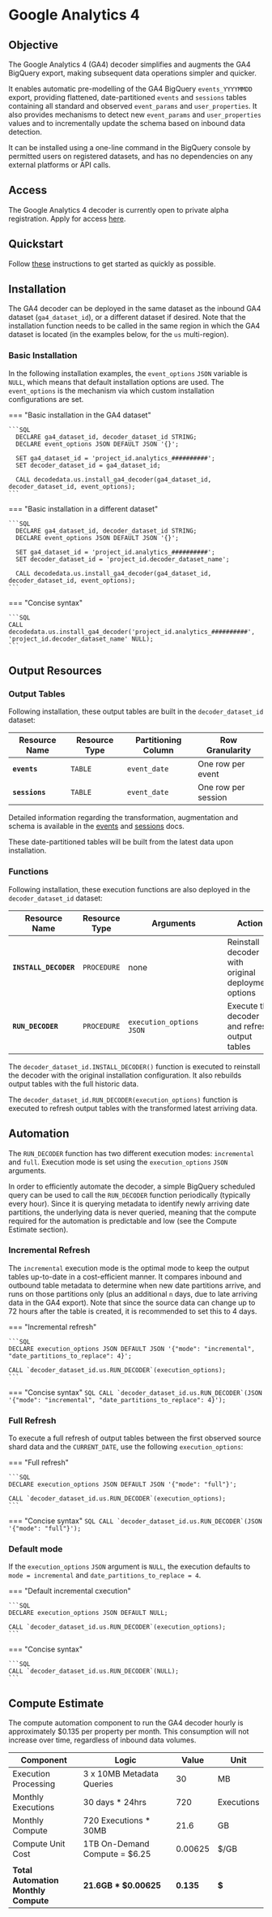 # Google Analytics 4
## Objective
The Google Analytics 4 (GA4) decoder simplifies and augments the GA4 BigQuery export, making subsequent data operations simpler and quicker.

It enables automatic pre-modelling of the GA4 BigQuery `events_YYYYMMDD` export, providing flattened, date-partitioned `events` and `sessions` tables containing all standard and observed `event_params` and `user_properties`.  It also provides mechanisms to detect new `event_params` and `user_properties` values and to incrementally update the schema based on inbound data detection.

It can be installed using a one-line command in the BigQuery console by permitted users on registered datasets, and has no dependencies on any external platforms or API calls.

## Access
The Google Analytics 4 decoder is currently open to private alpha registration. Apply for access <a href="https://docs.google.com/forms/d/e/1FAIpQLSf1LVjV2PAVxOqnQMZrg43XMRwblpHPaooGGX2eCJ1Or52qwg/viewform?usp=sf_link" target="_blank">here</a>.

## Quickstart
Follow [these](quickstart.md) instructions to get started as quickly as possible.

## Installation
The GA4 decoder can be deployed in the same dataset as the inbound GA4 dataset (`ga4_dataset_id`), or a different dataset if desired.  Note that the installation function needs to be called in the same region in which the GA4 dataset is located (in the examples below, for the `us` multi-region).

### Basic Installation
In the following installation examples, the `event_options` `JSON` variable is `NULL`, which means that default installation options are used. The `event_options` is the mechanism via which custom installation configurations are set.

=== "Basic installation in the GA4 dataset"

    ```SQL
      DECLARE ga4_dataset_id, decoder_dataset_id STRING;
      DECLARE event_options JSON DEFAULT JSON '{}';

      SET ga4_dataset_id = 'project_id.analytics_##########';
      SET decoder_dataset_id = ga4_dataset_id;

      CALL decodedata.us.install_ga4_decoder(ga4_dataset_id, decoder_dataset_id, event_options);
    ```

=== "Basic installation in a different dataset"

    ```SQL
      DECLARE ga4_dataset_id, decoder_dataset_id STRING;
      DECLARE event_options JSON DEFAULT JSON '{}';

      SET ga4_dataset_id = 'project_id.analytics_##########';
      SET decoder_dataset_id = 'project_id.decoder_dataset_name';

      CALL decodedata.us.install_ga4_decoder(ga4_dataset_id, decoder_dataset_id, event_options);
    ```

=== "Concise syntax"

    ```SQL
    CALL decodedata.us.install_ga4_decoder('project_id.analytics_##########', 'project_id.decoder_dataset_name' NULL);
    ```

## Output Resources
### Output Tables
Following installation, these output tables are built in the `decoder_dataset_id` dataset:

Resource Name | Resource Type | Partitioning Column | Row Granularity
--- | --- | --- | ---
**`events`** | `TABLE` | `event_date` | One row per event
**`sessions`** | `TABLE` | `event_date` | One row per session

Detailed information regarding the transformation, augmentation and schema is available in the [events](events/index.md) and [sessions](sessions.md) docs.

These date-partitioned tables will be built from the latest data upon installation.

### Functions
Following installation, these execution functions are also deployed in the `decoder_dataset_id` dataset:

Resource Name <div style="width:120px"></div>| Resource Type | Arguments <div style="width:180px"></div>| Action
--- | --- | --- | ---
**`INSTALL_DECODER`** | `PROCEDURE` | none | Reinstall decoder with original deployment options
**`RUN_DECODER`** | `PROCEDURE` | `execution_options JSON` | Execute the decoder and refresh output tables

The `decoder_dataset_id.INSTALL_DECODER()` function is executed to reinstall the decoder with the original installation configuration.  It also rebuilds output tables with the full historic data.

The `decoder_dataset_id.RUN_DECODER(execution_options)` function is executed to refresh output tables with the transformed latest arriving data.

## Automation
The `RUN_DECODER` function has two different execution modes: `incremental` and `full`. Execution mode is set using the `execution_options` `JSON` arguments.

In order to efficiently automate the decoder, a simple BigQuery scheduled query can be used to call the `RUN_DECODER` function periodically (typically every hour).  Since it is querying metadata to identify newly arriving date partitions, the underlying data is never queried, meaning that the compute required for the automation is predictable and low (see the Compute Estimate section).

### Incremental Refresh
The `incremental` execution mode is the optimal mode to keep the output tables up-to-date in a cost-efficient manner. It compares inbound and outbound table metadata to determine when new date partitions arrive, and runs on those partitions only (plus an additional `n` days, due to late arriving data in the GA4 export).  Note that since the source data can change up to 72 hours after the table is created, it is recommended to set this to 4 days.

=== "Incremental refresh"

    ```SQL
    DECLARE execution_options JSON DEFAULT JSON '{"mode": "incremental", "date_partitions_to_replace": 4}';

    CALL `decoder_dataset_id.us.RUN_DECODER`(execution_options);
    ```

=== "Concise syntax"
    ```SQL
    CALL `decoder_dataset_id.us.RUN_DECODER`(JSON '{"mode": "incremental", "date_partitions_to_replace": 4}');
    ```

### Full Refresh
To execute a full refresh of output tables between the first observed source shard data and the `CURRENT_DATE`, use the following `execution_options`:

=== "Full refresh"

    ```SQL
    DECLARE execution_options JSON DEFAULT JSON '{"mode": "full"}';

    CALL `decoder_dataset_id.us.RUN_DECODER`(execution_options);
    ```

=== "Concise syntax"
    ```SQL
    CALL `decoder_dataset_id.us.RUN_DECODER`(JSON '{"mode": "full"}');
    ```

### Default mode
If the `execution_options` `JSON` argument is `NULL`, the execution defaults to `mode = incremental` and `date_partitions_to_replace = 4`.

=== "Default incremental cxecution"

    ```SQL
    DECLARE execution_options JSON DEFAULT NULL;

    CALL `decoder_dataset_id.us.RUN_DECODER`(execution_options);
    ```

=== "Concise syntax"

    ```SQL
    CALL `decoder_dataset_id.us.RUN_DECODER`(NULL);
    ```


## Compute Estimate
The compute automation component to run the GA4 decoder hourly is approximately $0.135 per property per month. This consumption will not increase over time, regardless of inbound data volumes.

Component | Logic | Value | Unit
--- | --- | --- | ---
Execution Processing | 3 x 10MB Metadata Queries | 30 | MB
Monthly Executions | 30 days * 24hrs | 720 | Executions
Monthly Compute | 720 Executions * 30MB | 21.6 | GB
Compute Unit Cost | 1TB On-Demand Compute = $6.25 | 0.00625 | $/GB
 | | | 
**Total Automation<br>Monthly Compute** | **21.6GB * $0.00625** | **0.135** | **$**